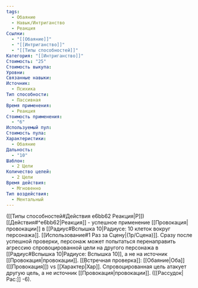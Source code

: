 ```yaml
---
tags:
  - Обаяние
  - Навык/Интриганство
  - Реакция
Ссылки:
  - "[[Обаяние]]"
  - "[[Интриганство]]"
  - "[[Типы способностей]]"
Категория: "[[Интриганство]]"
Стоимость: "25"
Стоимость выкупа: 
Уровни: 
Связанные навыки: 
Источник:
  - Психика
Тип способности:
  - Пассивная
Время применения:
  - Реакция
Стоимость применения:
  - "6"
Используемый пул: 
Стоимость пула: 
Характеристики:
  - Обаяние
Дальность:
  - "10"
Шаблон:
  - 2 Цели
Количество целей:
  - 2 Цели
Время действия:
  - Мгновенно
Тип воздействия:
  - Ментальный
---
```

([[Типы способностей#Действия e6bb62 Реакция|Р]]) [[Действия#^e6bb62|Реакция]] - успешное применение [[Провокация|провокации]] в [[Радиус#Вспышка 10|Радиусе: 10 клеток вокруг персонажа]]. 
[[Использование#1 Раз за Сцену|(1р/Сцена)]]. Сразу после успешной проверки, персонаж может попытаться перенаправить агрессию спровоцированной цели на другого персонажа в [[Радиус#Вспышка 10|Радиусе: Вспышка 10]], а не на источник [[Провокация|провокации]]. [[Встречная проверка]]: [[Обаяние|Оба]] ([[Провокация]]) vs [[Характер|Хар]]. Спровоцированная цель атакует другую цель, а не источник [[Провокация|провокации]]. ([[Рассудок|Рас:]] -6).